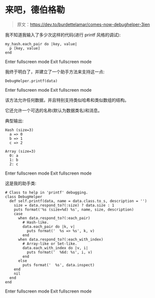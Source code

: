 # 来吧，德伯格勒

> 原文：<https://dev.to/burdettelamar/comes-now-debughelper-3ien>

我不知道我输入了多少次这样的代码(进行 printf 风格的调试):

```
my_hash.each_pair do |key, value|
  p [key, value]
end 
```

Enter fullscreen mode Exit fullscreen mode

我终于明白了，并建立了一个助手方法来支持这一点:

```
DebugHelper.printf(data) 
```

Enter fullscreen mode Exit fullscreen mode

该方法允许任何数据，并且特别支持类似哈希和类似数组的结构。

它还允许一个可选的名称(默认为数据类名)和消息。

典型输出:

```
Hash (size=3)
  a => 0
  b => 1
  c => 2

Array (size=3)
  0: a
  1: b
  2: c 
```

Enter fullscreen mode Exit fullscreen mode

这是我的助手类:

```
# Class to help in 'printf' debugging.
class DebugHelper
  def self.printf(data, name = data.class.to_s, description = '')
    size = data.respond_to?(:size) ? data.size : 1
    puts format('%s (size=%d) %s', name, size, description)
    case
      when data.respond_to?(:each_pair)
        # Hash-like.
        data.each_pair do |k, v|
          puts format('  %s => %s', k, v)
        end
      when data.respond_to?(:each_with_index)
        # Array-like or Set-like.
        data.each_with_index do |v, i|
          puts format('  %6d: %s', i, v)
        end
      else
        puts format('  %s', data.inspect)
    end
    nil
  end
end 
```

Enter fullscreen mode Exit fullscreen mode